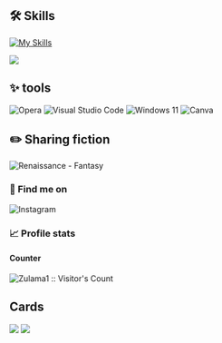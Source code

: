## 🛠 Skills
[![My Skills](https://skillicons.dev/icons?i=python,mysql,vscode,html)](https://skillicons.dev)

![](http://github-profile-summary-cards.vercel.app/api/cards/profile-details?username=Zulama1&theme=gruvbox)

## ✨ tools
![Opera](https://img.shields.io/badge/Opera-FF1B2D?style=for-the-badge&logo=Opera&logoColor=white) 
![Visual Studio Code](https://img.shields.io/badge/Visual%20Studio%20Code-0078d7.svg?style=for-the-badge&logo=visual-studio-code&logoColor=white)
![Windows 11](https://img.shields.io/badge/Windows%2011-%230079d5.svg?style=for-the-badge&logo=Windows%2011&logoColor=white)
![Canva](https://img.shields.io/badge/Canva-%2300C4CC.svg?style=for-the-badge&logo=Canva&logoColor=white)

## ✏️ Sharing fiction
![Renaissance - Fantasy](https://www.wattpad.com/story/260762487-renaissance)


### 🏀 Find me on
![Instagram](https://img.shields.io/badge/Instagram-%23E4405F.svg?style=for-the-badge&logo=Instagram&logoColor=white)

### 📈 Profile stats
#### Counter
<img src="https://profile-counter.glitch.me/{Zulama1}/count.svg" alt="Zulama1 :: Visitor's Count" />  

## Cards 

<img src="http://github-profile-summary-cards.vercel.app/api/cards/repos-per-language?username=&theme=gruvbox&\={exclude}" /> <img src="http://github-profile-summary-cards.vercel.app/api/cards/most-commit-language?username=Zulama1&theme=gruvbox&exclude={exclude}" />
